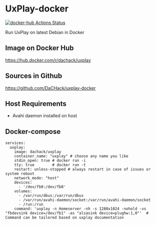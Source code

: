 # UxPlay-docker
[![docker-hub Actions Status](https://github.com/dachack/uxplay-docker/workflows/docker-hub/badge.svg)](https://github.com/dachack/uxplay-docker/actions)

Run UxPlay on latest Debian in Docker

## Image on Docker Hub
https://hub.docker.com/r/dachack/uxplay

## Sources in Github
https://github.com/DaCHack/uxplay-docker

## Host Requirements
- Avahi daemon installed on host

## Docker-compose
```
services:
  uxplay:
    image: dachack/uxplay
    container_name: "uxplay" # choose any name you like
    stdin_open: true # docker run -i
    tty: true        # docker run -t
    restart: unless-stopped # always restart in case of issues or system reboot
    network_mode: "host"
    devices:
      - '/dev/fb0:/dev/fb0'
    volumes:
      - /var/run/dbus:/var/run/dbus
      - /var/run/avahi-daemon/socket:/var/run/avahi-daemon/socket
      - /run:/run
    command: 'uxplay -n Homeserver -nh -s 1280x1024 -nohold -vs "fbdevsink device=/dev/fb1" -as "alsasink device=plughw:1,0"'  # Command can be tailored based on uxplay documentation
```
